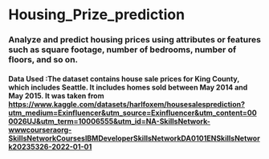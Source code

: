 # Housing_Prize_prediction
### Analyze and predict housing prices using attributes or features such as square footage, number of bedrooms, number of floors, and so on.
#### Data Used :The dataset contains house sale prices for King County, which includes Seattle. It includes homes sold between May 2014 and May 2015. It was taken from https://www.kaggle.com/datasets/harlfoxem/housesalesprediction?utm_medium=Exinfluencer&utm_source=Exinfluencer&utm_content=000026UJ&utm_term=10006555&utm_id=NA-SkillsNetwork-wwwcourseraorg-SkillsNetworkCoursesIBMDeveloperSkillsNetworkDA0101ENSkillsNetwork20235326-2022-01-01

